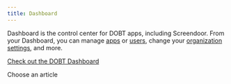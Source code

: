 ```yaml
---
title: Dashboard
---
```


Dashboard is the control center for DOBT apps, including Screendoor. From your  Dashboard, you can manage [apps](2_applications/1_managing_applications.html) or [users](1_accounts/2_managing_users.html), change your [organization settings](1_accounts/3_organization_settings.html), and more.

[Check out the DOBT Dashboard](https://dashboard.dobt.co/)

<p class='choose_article'>
  <i class='fa fa-hand-o-left'></i>
  <span>Choose an article</span>
</p>
